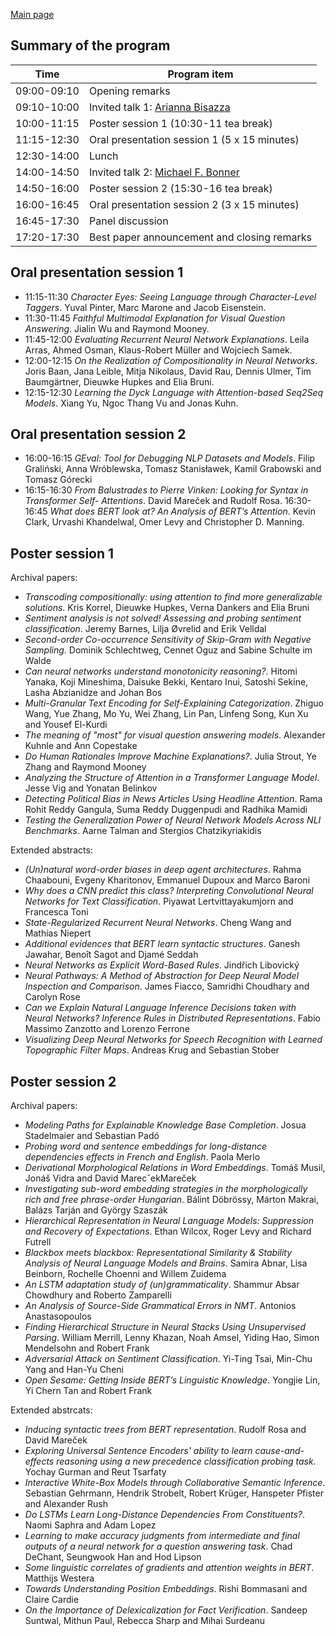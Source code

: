 
[Main page](index.md)

Summary of the program
----------------------

| Time         | Program item                                  |
|--------------|-----------------------------------------------|
| 09:00-09:10  | Opening remarks                               |
| 09:10-10:00  | Invited talk 1: [Arianna Bisazza](index.md#arianna-bisazza)|
| 10:00-11:15  | Poster session 1 (10:30-11 tea break)         |
| 11:15-12:30  | Oral presentation session 1 (5 x 15 minutes)  |
| 12:30-14:00  | Lunch                                         |
| 14:00-14:50  | Invited talk 2: [Michael F. Bonner](index.md#michael-f-bonner)|
| 14:50-16:00  | Poster session 2 (15:30-16 tea break)         |
| 16:00-16:45  | Oral presentation session 2 (3 x 15 minutes)  |
| 16:45-17:30  | Panel discussion                              |
| 17:20-17:30  | Best paper announcement and closing remarks   |


Oral presentation session 1
---------------------------
- 11:15-11:30 _Character Eyes: Seeing Language through Character-Level Taggers_. Yuval Pinter, Marc Marone and Jacob Eisenstein.
- 11:30-11:45 _Faithful Multimodal Explanation for Visual Question Answering_. Jialin Wu and Raymond Mooney. 
- 11:45-12:00 _Evaluating Recurrent Neural Network Explanations_. Leila Arras, Ahmed Osman, Klaus-Robert Müller and Wojciech Samek.
- 12:00-12:15 _On the Realization of Compositionality in Neural Networks_. Joris Baan, Jana Leible, Mitja Nikolaus, David Rau, Dennis Ulmer, Tim Baumgärtner, Dieuwke Hupkes and Elia Bruni.
- 12:15-12:30 _Learning the Dyck Language with Attention-based Seq2Seq Models_. Xiang Yu, Ngoc Thang Vu and Jonas Kuhn.

Oral presentation session 2
---------------------------

- 16:00-16:15 _GEval: Tool for Debugging NLP Datasets and Models_. Filip Graliński, Anna Wróblewska, Tomasz Stanisławek, Kamil Grabowski and Tomasz Górecki
- 16:15-16:30 _From Balustrades to Pierre Vinken: Looking for Syntax in Transformer Self- Attentions_. David Mareček and Rudolf Rosa. 
16:30-16:45 _What does BERT look at? An Analysis of BERT’s Attention_. Kevin Clark, Urvashi Khandelwal, Omer Levy and Christopher D. Manning. 


Poster session 1
----------------
Archival papers:
- _Transcoding compositionally: using attention to find more generalizable solutions_. Kris Korrel, Dieuwke Hupkes, Verna Dankers and Elia Bruni
- _Sentiment analysis is not solved! Assessing and probing sentiment classification_. Jeremy Barnes, Lilja Øvrelid and Erik Velldal
- _Second-order Co-occurrence Sensitivity of Skip-Gram with Negative Sampling_. Dominik Schlechtweg, Cennet Oguz and Sabine Schulte im Walde
- _Can neural networks understand monotonicity reasoning?_. Hitomi Yanaka, Koji Mineshima, Daisuke Bekki, Kentaro Inui, Satoshi Sekine, Lasha Abzianidze and Johan Bos
- _Multi-Granular Text Encoding for Self-Explaining Categorization_. Zhiguo Wang, Yue Zhang, Mo Yu, Wei Zhang, Lin Pan, Linfeng Song, Kun Xu and Yousef El-Kurdi
- _The meaning of "most" for visual question answering models_. Alexander Kuhnle and Ann Copestake
- _Do Human Rationales Improve Machine Explanations?_. Julia Strout, Ye Zhang and Raymond Mooney
- _Analyzing the Structure of Attention in a Transformer Language Model_. Jesse Vig and Yonatan Belinkov
- _Detecting Political Bias in News Articles Using Headline Attention_. Rama Rohit Reddy Gangula, Suma Reddy Duggenpudi and Radhika Mamidi
- _Testing the Generalization Power of Neural Network Models Across NLI Benchmarks_. Aarne Talman and Stergios Chatzikyriakidis

Extended abstracts:
- _(Un)natural word-order biases in deep agent architectures_. Rahma Chaabouni, Evgeny Kharitonov, Emmanuel Dupoux and Marco Baroni
- _Why does a CNN predict this class? Interpreting Convolutional Neural Networks for Text Classification_. Piyawat Lertvittayakumjorn and Francesca Toni 
- _State-Regularized Recurrent Neural Networks_. Cheng Wang and Mathias Niepert 
- _Additional evidences that BERT learn syntactic structures_. Ganesh Jawahar, Benoît Sagot and Djamé Seddah 
- _Neural Networks as Explicit Word-Based Rules_. Jindřich Libovický 
- _Neural Pathways: A Method of Abstraction for Deep Neural Model Inspection and Comparison_. James Fiacco, Samridhi Choudhary and Carolyn Rose 
- _Can we Explain Natural Language Inference Decisions taken with Neural Networks? Inference Rules in Distributed Representations_. Fabio Massimo Zanzotto and Lorenzo Ferrone 
- _Visualizing Deep Neural Networks for Speech Recognition with Learned Topographic Filter Maps_. Andreas Krug and Sebastian Stober


Poster session 2
----------------
Archival papers:
- _Modeling Paths for Explainable Knowledge Base Completion_. Josua Stadelmaier and Sebastian Padó
- _Probing word and sentence embeddings for long-distance dependencies effects in French and English_. Paola Merlo
- _Derivational Morphological Relations in Word Embeddings_. Tomáš Musil, Jonáš Vidra and David MarecˇekMareček
- _Investigating sub-word embedding strategies in the morphologically rich and free phrase-order Hungarian_. Bálint Döbrössy, Márton Makrai, Balázs Tarján and György Szaszák
- _Hierarchical Representation in Neural Language Models: Suppression and Recovery of Expectations_. Ethan Wilcox, Roger Levy and Richard Futrell
- _Blackbox meets blackbox: Representational Similarity & Stability Analysis of Neural Language Models and Brains_. Samira Abnar, Lisa Beinborn, Rochelle Choenni and Willem Zuidema
- _An LSTM adaptation study of (un)grammaticality_. Shammur Absar Chowdhury and Roberto Zamparelli
- _An Analysis of Source-Side Grammatical Errors in NMT_. Antonios Anastasopoulos
- _Finding Hierarchical Structure in Neural Stacks Using Unsupervised Parsing_. William Merrill, Lenny Khazan, Noah Amsel, Yiding Hao, Simon Mendelsohn and Robert Frank
- _Adversarial Attack on Sentiment Classification_. Yi-Ting Tsai, Min-Chu Yang and Han-Yu Cheni
- _Open Sesame: Getting Inside BERT’s Linguistic Knowledge_. Yongjie Lin, Yi Chern Tan and Robert Frank

Extended abstrcats:
- _Inducing syntactic trees from BERT representation_. Rudolf Rosa and David Mareček
- _Exploring Universal Sentence Encoders' ability to learn cause-and-effects reasoning using a new precedence classification probing task_. Yochay Gurman and Reut Tsarfaty
- _Interactive White-Box Models through Collaborative Semantic Inference_. Sebastian Gehrmann, Hendrik Strobelt, Robert Krüger, Hanspeter Pfister and Alexander Rush 
- _Do LSTMs Learn Long-Distance Dependencies From Constituents?_. Naomi Saphra and Adam Lopez
- _Learning to make accuracy judgments from intermediate and final outputs of a neural network for a question answering task_. Chad DeChant, Seungwook Han and Hod Lipson 
- _Some linguistic correlates of gradients and attention weights in BERT_. Matthijs Westera
- _Towards Understanding Position Embeddings_. Rishi Bommasani and Claire Cardie
- _On the Importance of Delexicalization for Fact Verification_. Sandeep Suntwal, Mithun Paul, Rebecca Sharp and Mihai Surdeanu






